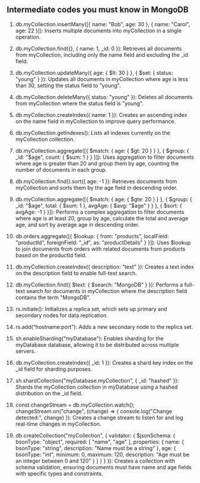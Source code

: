 ## Intermediate codes you must know in MongoDB



1. db.myCollection.insertMany([{ name: "Bob", age: 30 }, { name: "Carol", age: 22 }]): Inserts multiple documents into myCollection in a single operation.

2. db.myCollection.find({}, { name: 1, _id: 0 }): Retrieves all documents from myCollection, including only the name field and excluding the _id field.

3. db.myCollection.updateMany({ age: { $lt: 30 } }, { $set: { status: "young" } }): Updates all documents in myCollection where age is less than 30, setting the status field to "young".

4. db.myCollection.deleteMany({ status: "young" }): Deletes all documents from myCollection where the status field is "young".

5. db.myCollection.createIndex({ name: 1 }): Creates an ascending index on the name field in myCollection to improve query performance.

























6. db.myCollection.getIndexes(): Lists all indexes currently on the myCollection collection.

7. db.myCollection.aggregate([{ $match: { age: { $gt: 20 } } }, { $group: { _id: "$age", count: { $sum: 1 } } }]): Uses aggregation to filter documents where age is greater than 20 and group them by age, counting the number of documents in each group.

8. db.myCollection.find().sort({ age: -1 }): Retrieves documents from myCollection and sorts them by the age field in descending order.

9. db.myCollection.aggregate([{ $match: { age: { $gte: 20 } } }, { $group: { _id: "$age", total: { $sum: 1 }, avgAge: { $avg: "$age" } } }, { $sort: { avgAge: -1 } }]): Performs a complex aggregation to filter documents where age is at least 20, group by age, calculate the total and average age, and sort by average age in descending order.

10. db.orders.aggregate([{ $lookup: { from: "products", localField: "productId", foreignField: "_id", as: "productDetails" } }]): Uses $lookup to join documents from orders with related documents from products based on the productId field.























11. db.myCollection.createIndex({ description: "text" }): Creates a text index on the description field to enable full-text search.

12. db.myCollection.find({ $text: { $search: "MongoDB" } }): Performs a full-text search for documents in myCollection where the description field contains the term "MongoDB".

13. rs.initiate(): Initializes a replica set, which sets up primary and secondary nodes for data replication.

14. rs.add("hostname:port"): Adds a new secondary node to the replica set.

15. sh.enableSharding("myDatabase"): Enables sharding for the myDatabase database, allowing it to be distributed across multiple servers.





















16. db.myCollection.createIndex({ _id: 1 }): Creates a shard key index on the _id field for sharding purposes.

17. sh.shardCollection("myDatabase.myCollection", { _id: "hashed" }): Shards the myCollection collection in myDatabase using a hashed distribution on the _id field.

18. const changeStream = db.myCollection.watch(); changeStream.on("change", (change) => { console.log("Change detected:", change) }): Creates a change stream to listen for and log real-time changes in myCollection.

19. db.createCollection("myCollection", { validator: { $jsonSchema: { bsonType: "object", required: [ "name", "age" ], properties: { name: { bsonType: "string", description: "Name must be a string" }, age: { bsonType: "int", minimum: 0, maximum: 120, description: "Age must be an integer between 0 and 120" } } } } }): Creates a collection with schema validation, ensuring documents must have name and age fields with specific types and constraints.